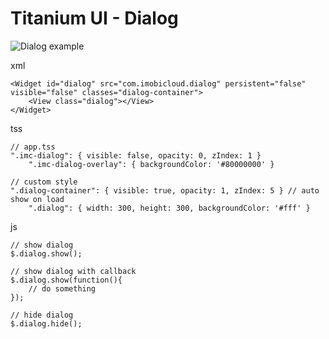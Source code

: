 # Titanium UI - Dialog

![Dialog example](http://i.imgur.com/DtQCVIA.png)

xml
	
	<Widget id="dialog" src="com.imobicloud.dialog" persistent="false" visible="false" classes="dialog-container">
		<View class="dialog"></View>
	</Widget>

tss

	// app.tss
	".imc-dialog": { visible: false, opacity: 0, zIndex: 1 }
		".imc-dialog-overlay": { backgroundColor: '#80000000' }
	
	// custom style	
	".dialog-container": { visible: true, opacity: 1, zIndex: 5 } // auto show on load
		".dialog": { width: 300, height: 300, backgroundColor: '#fff' }
	
js
	
	// show dialog
	$.dialog.show();
	
	// show dialog with callback
	$.dialog.show(function(){
		// do something
	});
	
	// hide dialog
	$.dialog.hide();